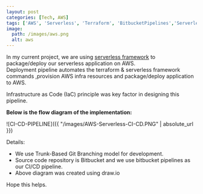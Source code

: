 ```yaml
---
layout: post
categories: [Tech, AWS]
tags: ['AWS', 'Serverless', 'Terraform', 'BitbucketPipelines','ServerlessFramework','DevOps']
image:
  path: /images/aws.png
  alt: aws
---
```

In my current project, we are using [serverless framework](https://serverless.com/) to package/deploy our serverless application on AWS.  
Deployment pipeline automates the terraform & serverless framework commands ,provision AWS infra resources and package/deploy application to AWS.

Infrastructure as Code (IaC) principle was key factor in designing this pipeline.

**Below is the flow diagram of the implementation:**  


![CI-CD-PIPELINE]({{ "/images/AWS-Serverless-CI-CD.PNG" | absolute_url }})  


Details:  
+ We use Trunk-Based Git Branching model for development.
+ Source code repository is Bitbucket and we use bitbucket pipelines as our CI/CD pipeline.
+ Above diagram was created using draw.io

Hope this helps.
